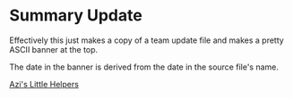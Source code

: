 # Summary Update

Effectively this just makes a copy of a team update file and makes a pretty ASCII banner at the top.

The date in the banner is derived from the date in the source file's name.


[Azi's Little Helpers](../MeetupStuff/README.md)
